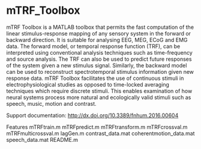 # mTRF_Toolbox
mTRF Toolbox is a MATLAB toolbox that permits the fast computation of the linear stimulus-response mapping of any sensory system in the forward or backward direction. It is suitable for analysing EEG, MEG, ECoG and EMG data.  The forward model, or temporal response function (TRF), can be interpreted using conventional analysis techniques such as time-frequency and source analysis. The TRF can also be used to predict future responses of the system given a new stimulus signal. Similarly, the backward model can be used to reconstruct spectrotemporal stimulus information given new response data.  mTRF Toolbox facilitates the use of continuous stimuli in electrophysiological studies as opposed to time-locked averaging techniques which require discrete stimuli. This enables examination of how neural systems process more natural and ecologically valid stimuli such as speech, music, motion and contrast.

Support documentation: http://dx.doi.org/10.3389/fnhum.2016.00604  

Features mTRFtrain.m mTRFpredict.m mTRFtransform.m mTRFcrossval.m mTRFmulticrossval.m lagGen.m contrast_data.mat coherentmotion_data.mat speech_data.mat README.m
